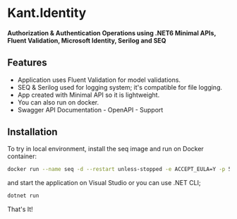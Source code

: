 # Kant.Identity
#### Authorization & Authentication Operations using .NET6 Minimal APIs, Fluent Validation, Microsoft Identity, Serilog and SEQ

## Features

- Application uses Fluent Validation for model validations.
- SEQ & Serilog used for logging system; it's compatible for file logging.
- App created with Minimal API so it is lightweight.
- You can also run on docker.
- Swagger API Documentation - OpenAPI - Support

## Installation

To try in local environment, install the seq image and run on Docker container:

```sh
docker run --name seq -d --restart unless-stopped -e ACCEPT_EULA=Y -p 5341:80 datalust/seq:latest
```

and start the application on Visual Studio or you can use .NET CLI;

```sh
dotnet run
```

That's It!
